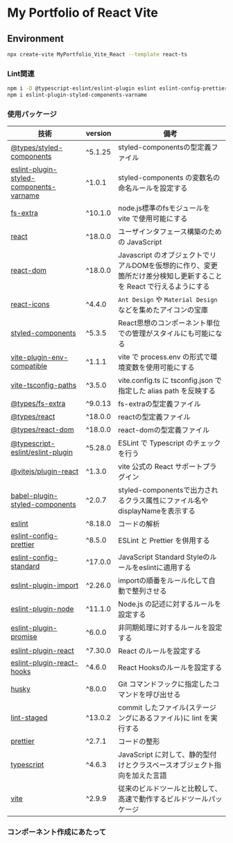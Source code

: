 # My Portfolio of React Vite

## Environment

```bash
npx create-vite MyPortfolio_Vite_React --template react-ts 
```

### Lint関連

```bash
npm i -D @typescript-eslint/eslint-plugin eslint eslint-config-prettier eslint-config-standard eslint-plugin-import eslint-plugin-node eslint-plugin-promise eslint-plugin-react eslint-plugin-react-hooks husky lint-staged prettier
npm i eslint-plugin-styled-components-varname
```

### 使用パッケージ

| 技術 | version | 備考 |
| ---- | ------- | ---- |
| [@types/styled-components](https://www.npmjs.com/package/@types/styled-components) | ^5.1.25 | styled-componentsの型定義ファイル |
| [eslint-plugin-styled-components-varname](https://www.npmjs.com/package/eslint-plugin-styled-components-varname) | ^1.0.1 | styled-components の変数名の命名ルールを設定する |
| [fs-extra](https://www.npmjs.com/package/fs-extra) | ^10.1.0 | node.js標準のfsモジュールを vite で使用可能にする |
| [react](https://www.npmjs.com/package/react) | ^18.0.0 | ユーザインタフェース構築のための JavaScript |
| [react-dom](https://www.npmjs.com/package/react-dom) | ^18.0.0 | Javascript のオブジェクトでリアルDOMを仮想的に作り、変更箇所だけ差分検知し更新することを React で行えるようにする |
| [react-icons](https://www.npmjs.com/package/react-icons) | ^4.4.0 | `Ant Design` や `Material Design`などを集めたアイコンの宝庫 |
| [styled-components](https://www.npmjs.com/package/styled-components) | ^5.3.5 | React思想のコンポーネント単位での管理がスタイルにも可能になる |
| [vite-plugin-env-compatible](https://www.npmjs.com/package/vite-plugin-env-compatible) | ^1.1.1 | vite で process.env の形式で環境変数を使用可能にする |
| [vite-tsconfig-paths](https://www.npmjs.com/package/vite-tsconfig-paths) | ^3.5.0 | vite.config.ts に tsconfig.json で指定した alias path を反映する |
| [@types/fs-extra](https://www.npmjs.com/package/@types/fs-extra) | ^9.0.13 | fs-extraの型定義ファイル |
| [@types/react](https://www.npmjs.com/package/@types/react) | ^18.0.0 | reactの型定義ファイル |
| [@types/react-dom](https://www.npmjs.com/package/@types/react-dom) | ^18.0.0 | react-domの型定義ファイル |
| [@typescript-eslint/eslint-plugin](https://www.npmjs.com/package/@typescript-eslint/eslint-plugin) | ^5.28.0 | ESLint で Typescript のチェックを行う |
| [@vitejs/plugin-react](https://www.npmjs.com/package/@vitejs/plugin-react) | ^1.3.0 | vite 公式の React サポートプラグイン |
| [babel-plugin-styled-components](https://www.npmjs.com/package/babel-plugin-styled-components) | ^2.0.7 | styled-componentsで出力されるクラス属性にファイル名やdisplayNameを表示する |
| [eslint](https://www.npmjs.com/package/eslint) | ^8.18.0 | コードの解析 |
| [eslint-config-prettier](https://www.npmjs.com/package/eslint-config-prettier) | ^8.5.0 | ESLint と Prettier を併用する |
| [eslint-config-standard](https://www.npmjs.com/package/eslint-config-standard) | ^17.0.0 | JavaScript Standard Styleのルールをeslintに適用する |
| [eslint-plugin-import](https://www.npmjs.com/package/eslint-plugin-import) | ^2.26.0 | importの順番をルール化して自動で整列させる |
| [eslint-plugin-node](https://www.npmjs.com/package/eslint-plugin-node) | ^11.1.0 | Node.js の記述に対するルールを設定する |
| [eslint-plugin-promise](https://www.npmjs.com/package/eslint-plugin-promise) | ^6.0.0 | 非同期処理に対するルールを設定する |
| [eslint-plugin-react](https://www.npmjs.com/package/eslint-plugin-react) | ^7.30.0 | React のルールを設定する |
| [eslint-plugin-react-hooks](https://www.npmjs.com/package/eslint-plugin-react-hooks) | ^4.6.0 | React Hooksのルールを設定する |
| [husky](https://www.npmjs.com/package/husky) | ^8.0.0 | Git コマンドフックに指定したコマンドを呼び出せる |
| [lint-staged](https://www.npmjs.com/package/lint-staged) | ^13.0.2 | commit したファイル(ステージングにあるファイル)に lint を実行する  |
| [prettier](https://www.npmjs.com/package/prettier) | ^2.7.1 | コードの整形 |
| [typescript](https://www.npmjs.com/package/typescript) | ^4.6.3 | JavaScript に対して、静的型付けとクラスベースオブジェクト指向を加えた言語 |
| [vite](https://www.npmjs.com/package/vite) | ^2.9.9 | 従来のビルドツールと比較して、高速で動作するビルドツールパッケージ |

### コンポーネント作成にあたって
